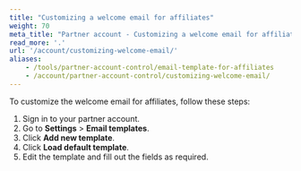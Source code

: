 ```yaml
---
title: "Customizing a welcome email for affiliates"
weight: 70
meta_title: "Partner account - Customizing a welcome email for affiliates - MultiSafepay Docs"
read_more: '.'
url: '/account/customizing-welcome-email/'
aliases:
    - /tools/partner-account-control/email-template-for-affiliates
    - /account/partner-account-control/customizing-welcome-email/
---
```


To customize the welcome email for affiliates, follow these steps:

1. Sign in to your partner account.
2. Go to **Settings** > **Email templates**.
3. Click **Add new template**.
4. Click **Load default template**.
5. Edit the template and fill out the fields as required.

